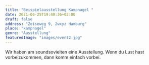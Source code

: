 ```yaml
---
title: "Beispielausstellung Kampnagel "
date: 2021-06-25T19:40:36+02:00
draft: false
address: "Zeiseweg 9, 2wxyz Hamburg"
place: "kampnagel"
genre: "Ausstellung"
featuredImage: "images/event2.jpg"
---
```


Wir haben am soundsovielten eine Ausstellung. Wenn du Lust hast vorbeizukommen, dann komm einfach vorbei.
